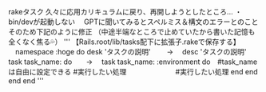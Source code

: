 rakeタスク
久々に応用カリキュラムに戻り、再開しようとしたところ...
・bin/devが起動しない
　GPTに聞いてみるとスペルミス＆構文のエラーとのこと
 そのため下記のように修正
 （中途半端なところで止めていたから書いた記憶も全くなく焦る💦）
'''
【Rails.root/lib/tasks配下に拡張子.rakeで保存する】
　namespace :hoge do
  desk 'タスクの説明' 　　→　 desc 'タスクの説明'
  task task_name: do　　→　 task task_name: :environment do　#task_nameは自由に設定できる
    #実行したい処理　　　　　　　#実行したい処理
  end                      end
end                       end
'''


